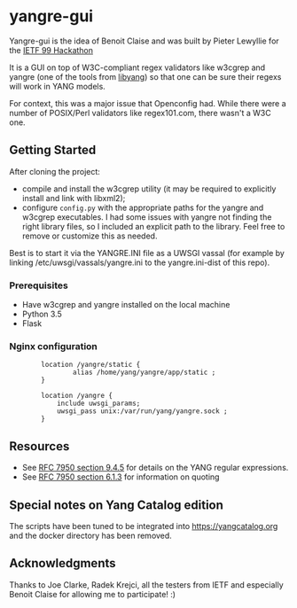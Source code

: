 # yangre-gui

Yangre-gui is the idea of Benoit Claise and was built by Pieter Lewyllie for the [IETF 99 Hackathon](https://www.ietf.org/hackathon/99-hackathon.html)

It is a GUI on top of W3C-compliant regex validators like w3cgrep and yangre (one of the tools from  [libyang](https://github.com/CESNET/libyang)) so that one can be sure their regexs will work in YANG models.

For context, this was a major issue that Openconfig had. While there were a number of POSIX/Perl validators like regex101.com, there wasn't a W3C one.

## Getting Started

After cloning the project:

- compile and install the w3cgrep utility (it may be required to explicitly install and link with libxml2);
- configure `config.py` with the appropriate paths for the yangre and w3cgrep executables. I had some issues with yangre not finding the right library files, so I included an explicit path to the library. Feel free to remove or customize this as needed.

Best is to start it via the YANGRE.INI file as a UWSGI vassal (for example by linking /etc/uwsgi/vassals/yangre.ini to the yangre.ini-dist of this repo).

### Prerequisites

* Have w3cgrep and yangre installed on the local machine
* Python 3.5
* Flask

### Nginx configuration
```
        location /yangre/static {
                alias /home/yang/yangre/app/static ;
        }

        location /yangre {
            include uwsgi_params;
            uwsgi_pass unix:/var/run/yang/yangre.sock ;
        }

```

## Resources
* See [RFC 7950 section 9.4.5](https://tools.ietf.org/html/rfc7950#section-9.4.5) for details on the YANG regular expressions.
* See [RFC 7950 section 6.1.3](https://tools.ietf.org/html/rfc7950#section-6.1.3) for information on quoting

## Special notes on Yang Catalog edition

The scripts have been tuned to be integrated into https://yangcatalog.org and the docker directory has been removed.

## Acknowledgments

Thanks to Joe Clarke, Radek Krejci, all the testers from IETF and especially Benoit Claise for allowing me to participate! :)
